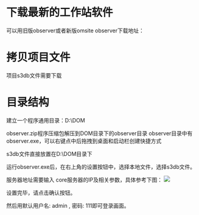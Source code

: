 # 下载最新的工作站软件
  可以用旧版observer或者新版omsite
  observer下载地址： 
  
  
# 拷贝项目文件
  项目s3db文件需要下载
  
  
# 目录结构
  建立一个程序通用目录：D:\DOM
  
  observer.zip程序压缩包解压到DOM目录下的observer目录
  observer目录中有observer.exe，可以右键点中后拖拽到桌面和启动栏创建快捷方式
  
  s3db文件直接放置在D:\DOM目录下
  
  运行observer.exe后，在右上角的设置按钮中，选择本地文件，选择s3db文件。
  
  服务器地址需要输入 core服务器的IP及相关参数，具体参考下图：
  ![](http://ww1.sinaimg.cn/large/006qm7Cpgy1fkhvkxk0d5j30fj0c2q3u.jpg)
  
  设置完毕，请点击确认按钮。
  
  然后用默认用户名: admin , 密码: 111即可登录画面。